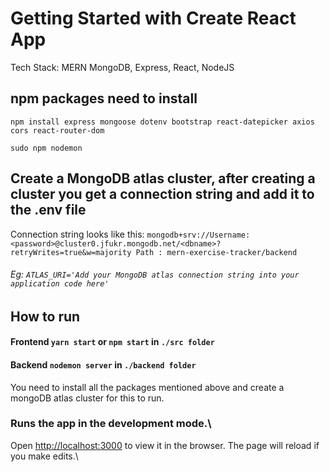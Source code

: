 # Getting Started with Create React App

Tech Stack: MERN MongoDB, Express, React, NodeJS

## npm packages need to install
  ``` npm install express mongoose dotenv bootstrap react-datepicker axios cors react-router-dom ```
  
  ``` sudo npm nodemon ```

## Create a MongoDB atlas cluster, after creating a cluster you get a connection string and add it to the .env file


Connection string looks like this:
``` mongodb+srv://Username:<password>@cluster0.jfukr.mongodb.net/<dbname>?retryWrites=true&w=majority Path : mern-exercise-tracker/backend ```
######   Eg: `ATLAS_URI='Add your MongoDB atlas connection string into your application code here'`
## How to run
#### Frontend `yarn start` or `npm start` in ``` ./src folder ```
####  Backend   `nodemon server` in ```./backend folder```
You need to install all the packages mentioned above and create a mongoDB atlas cluster for this to run.

### Runs the app in the development mode.\
 Open [http://localhost:3000](http://localhost:3000) to view it in the browser.
The page will reload if you make edits.\


